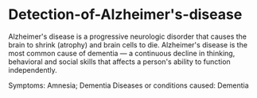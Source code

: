 # Detection-of-Alzheimer's-disease


Alzheimer's disease is a progressive neurologic disorder that causes the brain to shrink (atrophy) and brain cells to die. Alzheimer's disease is the most common cause of dementia — a continuous decline in thinking, behavioral and social skills that affects a person's ability to function independently.

Symptoms: Amnesia; Dementia
Diseases or conditions caused: Dementia


